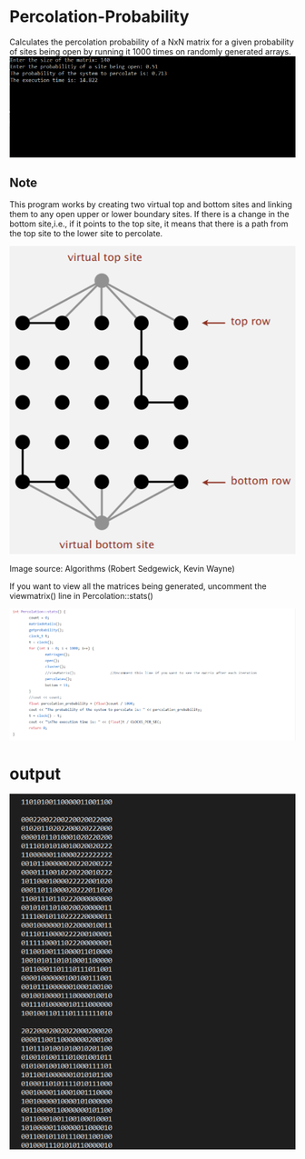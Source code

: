 # Percolation-Probability
Calculates the percolation probability of a NxN matrix for a given probability of sites being open by running it 1000 times on randomly generated arrays. 
![](percolation_execTime.png )

## Note
This program works by creating two virtual top and bottom sites and linking them to any open upper or lower boundary sites. If there is a change in the bottom site,i.e., if it points to the top site, it means that there is a path from the top site to the lower site to percolate.

![](Percoalation_model.png)

Image source: Algorithms (Robert Sedgewick, Kevin Wayne)

If you want to view all the matrices being generated, uncomment the viewmatrix() line in Percolation::stats()

![](view_matrix.png)

# output

![](matrix_output.png)

